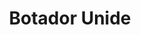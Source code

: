 ---
title: "Botador Unide"
url: /cantalejo/botador-unide-calle-doctores-sanz-ramos/
shop: Supermarkt
---